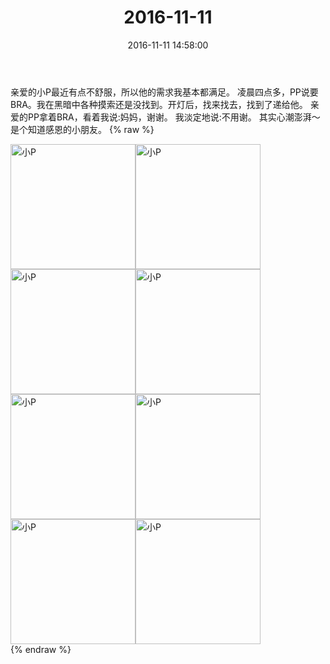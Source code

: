 ﻿---
title: "2016-11-11"
date: 2016-11-11 14:58:00
tags:
categories: 妈妈
---
亲爱的小P最近有点不舒服，所以他的需求我基本都满足。
凌晨四点多，PP说要BRA。我在黑暗中各种摸索还是没找到。开灯后，找来找去，找到了递给他。
亲爱的PP拿着BRA，看着我说:妈妈，谢谢。
我淡定地说:不用谢。
其实心潮澎湃～是个知道感恩的小朋友。
{% raw %}
<div style="width:500 px">
<div style="float:left; width:100 px"><img src="/images/微信图片_20171012151734.jpg" width="200" alt="小P"></div>
<div style="float:left; width:100 px"><img src="/images/微信图片_20171012151742.jpg" width="200" alt="小P"></div>
<div style="float:left; width:100 px"><img src="/images/微信图片_20171012151750.jpg" width="200" alt="小P"></div>
<div style="float:left; width:100 px"><img src="/images/微信图片_20171012151757.jpg" width="200" alt="小P"></div>
<div style="float:left; width:100 px"><img src="/images/微信图片_20171012151804.jpg" width="200" alt="小P"></div>
<div style="float:left; width:100 px"><img src="/images/微信图片_20171012151813.jpg" width="200" alt="小P"></div>
<div style="float:left; width:100 px"><img src="/images/微信图片_20171012151821.jpg" width="200" alt="小P"></div>
<div style="float:left; width:100 px"><img src="/images/微信图片_20171012151828.jpg" width="200" alt="小P"></div>
<div style="clear:both"></div>
</div>
{% endraw %}